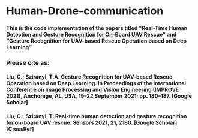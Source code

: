 # Human-Drone-communication
#### This is the code implementation of the papers titled "Real-Time Human Detection and Gesture Recognition for On-Board UAV Rescue" and “Gesture Recognition for UAV-based Rescue Operation based on Deep Learning”
### Please cite as:
#### Liu, C.; Szirányi, T.A. Gesture Recognition for UAV-based Rescue Operation based on Deep Learning. In Proceedings of the International Conference on Image Processing and Vision Engineering (IMPROVE 2021), Anchorage, AL, USA, 19–22 September 2021; pp. 180–187. [Google Scholar]
#### Liu, C.; Szirányi, T. Real-time human detection and gesture recognition for on-board UAV rescue. Sensors 2021, 21, 2180. [Google Scholar] [CrossRef]
